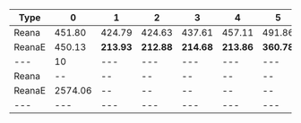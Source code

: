 | Type | 0 | 1 | 2 | 3 | 4 | 5 | 6 | 7 | 8 | 9 |
|---|---|---|---|---|---|---|---|---|---|---|
| Reana | 451.80 | 424.79 | 424.63 | 437.61 | 457.11 | 491.86 | 569.16 | 288.71 | 861.45 | 1407.51 |
| ReanaE | 450.13 | **213.93** | **212.88** | **214.68** | **213.86** | **360.78** | **403.10** | 283.32 | **378.21** | **1143.57** |
| --- | 10 | --- | --- | --- | --- | --- | --- | --- | --- | --- |
| Reana | -- | -- | -- | -- | -- | -- | -- | -- | -- | -- |
| ReanaE | 2574.06 | -- | -- | -- | -- | -- | -- | -- | -- | -- |
|---|---|---|---|---|---|---|---|---|---|---|
